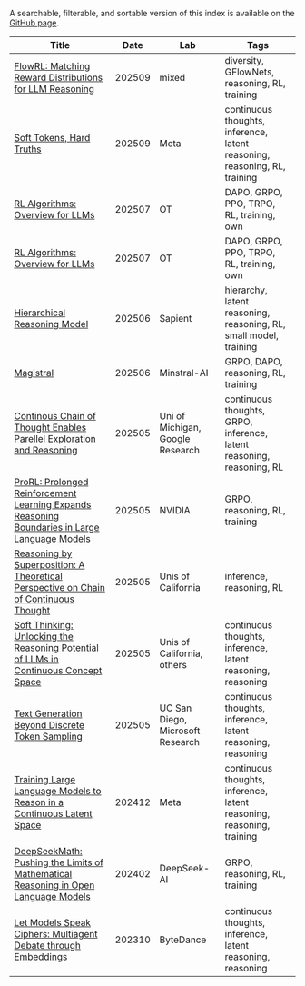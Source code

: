 A searchable, filterable, and sortable version of this index is available on the [GitHub page](https://samot-gc.github.io/musings/index.html).



| Title | Date | Lab | Tags |
|-------|------|-----|------|
| [FlowRL: Matching Reward Distributions for LLM Reasoning](https://github.com/samot-gc/musings/blob/main/papers/FlowRL.md) | 202509 | mixed | diversity, GFlowNets, reasoning, RL, training |
| [Soft Tokens, Hard Truths](https://github.com/samot-gc/musings/blob/main/papers/Soft%20Tokens%2C%20Hard%20Truths.md) | 202509 | Meta | continuous thoughts, inference, latent reasoning, reasoning, RL, training |
| [RL Algorithms: Overview for LLMs](https://github.com/samot-gc/musings/blob/main/papers/RL%20Algorithms-%20Deep-Dive.md) | 202507 | OT | DAPO, GRPO, PPO, TRPO, RL, training, own |
| [RL Algorithms: Overview for LLMs](https://github.com/samot-gc/musings/blob/main/papers/RL%20Algorithms-%20Overview.md) | 202507 | OT | DAPO, GRPO, PPO, TRPO, RL, training, own |
| [Hierarchical Reasoning Model](https://github.com/samot-gc/musings/blob/main/papers/HRM.md) | 202506 | Sapient | hierarchy, latent reasoning, reasoning, RL, small model, training |
| [Magistral](https://github.com/samot-gc/musings/blob/main/papers/Magistral.md) | 202506 | Minstral-AI | GRPO, DAPO, reasoning, RL, training |
| [Continous Chain of Thought Enables Parellel Exploration and Reasoning](https://github.com/samot-gc/musings/blob/main/papers/CoT2.md) | 202505 | Uni of Michigan, Google Research | continuous thoughts, GRPO, inference, latent reasoning, reasoning, RL |
| [ProRL: Prolonged Reinforcement Learning Expands Reasoning Boundaries in Large Language Models](https://github.com/samot-gc/musings/blob/main/papers/ProRL.md) | 202505 | NVIDIA | GRPO, reasoning, RL, training |
| [Reasoning by Superposition: A Theoretical Perspective on Chain of Continuous Thought](https://github.com/samot-gc/musings/blob/main/papers/Reasoning%20by%20Superposition.md) | 202505 | Unis of California | inference, reasoning, RL |
| [Soft Thinking: Unlocking the Reasoning Potential of LLMs in Continuous Concept Space](https://github.com/samot-gc/musings/blob/main/papers/Soft%20Thinking.md) | 202505 | Unis of California, others | continuous thoughts, inference, latent reasoning, reasoning |
| [Text Generation Beyond Discrete Token Sampling](https://github.com/samot-gc/musings/blob/main/papers/Mixture%20of%20Inputs.md) | 202505 | UC San Diego, Microsoft Research | continuous thoughts, inference, latent reasoning, reasoning |
| [Training Large Language Models to Reason in a Continuous Latent Space](https://github.com/samot-gc/musings/blob/main/papers/COCONUT.md) | 202412 | Meta | continuous thoughts, inference, latent reasoning, reasoning, training |
| [DeepSeekMath: Pushing the Limits of Mathematical Reasoning in Open Language Models](https://github.com/samot-gc/musings/blob/main/papers/DeepSeekMath%20GRPO.md) | 202402 | DeepSeek-AI | GRPO, reasoning, RL, training |
| [Let Models Speak Ciphers: Multiagent Debate through Embeddings](https://github.com/samot-gc/musings/blob/main/papers/CIPHER.md) | 202310 | ByteDance | continuous thoughts, inference, latent reasoning, reasoning |